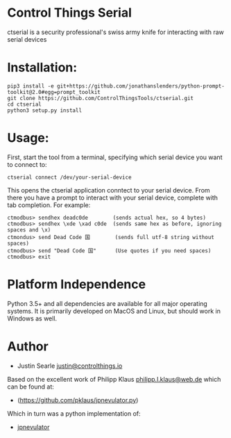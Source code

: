 # Control Things Serial

ctserial is a security professional's swiss army knife for interacting with raw serial devices

# Installation:

```
pip3 install -e git+https://github.com/jonathanslenders/python-prompt-toolkit@2.0#egg=prompt_toolkit
git clone https://github.com/ControlThingsTools/ctserial.git
cd ctserial
python3 setup.py install
```

# Usage:

First, start the tool from a terminal, specifying which serial device you want to connect to:

```
ctserial connect /dev/your-serial-device
```

This opens the ctserial application conntect to your serial device.  From there you have a prompt to interact with your serial device, complete with tab completion.  For example:

```
ctmodbus> sendhex deadc0de        (sends actual hex, so 4 bytes)
ctmodbus> sendhex \xde \xad c0de  (sends same hex as before, ignoring spaces and \x)
ctmondus> send Dead Code 国        (sends full utf-8 string without spaces)
ctmodbus> send "Dead Code 国"      (Use quotes if you need spaces)
ctmodbus> exit
```

# Platform Independence

Python 3.5+ and all dependencies are available for all major operating systems.  It is primarily developed on MacOS and Linux, but should work in Windows as well.

# Author

* Justin Searle <justin@controlthings.io>

Based on the excellent work of Philipp Klaus <philipp.l.klaus@web.de> which can be found at:

* (https://github.com/pklaus/jpnevulator.py)

Which in turn was a python implementation of:

* [jpnevulator](http://jpnevulator.snarl.nl/)
